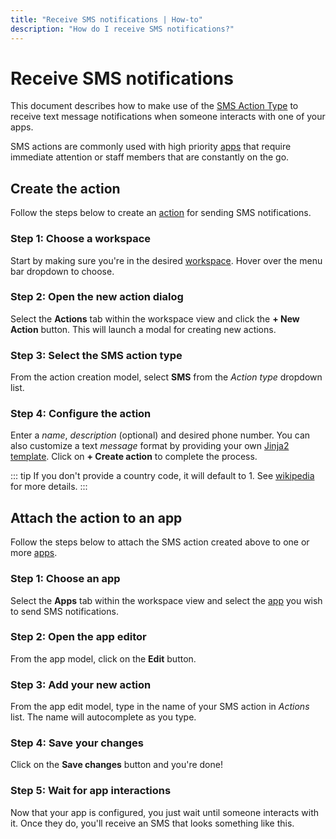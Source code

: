 ```yaml
---
title: "Receive SMS notifications | How-to"
description: "How do I receive SMS notifications?"
---
```


# Receive SMS notifications

This document describes how to make use of the [SMS Action Type](/reference/action-types/sms/) to receive text message notifications when someone interacts with one of your apps.

SMS actions are commonly used with high priority [apps](/reference/apps/) that require immediate attention or staff members that are constantly on the go.

## Create the action

Follow the steps below to create an [action](/reference/actions/) for sending SMS notifications.

### Step 1: Choose a workspace

Start by making sure you're in the desired [workspace](/reference/workspaces/). Hover over the menu bar dropdown to choose.


<CaptionedImage
  src="/images/navigation/choose-workspace-dropdown.png"
  alt="Image of an expanded dropdown containing a list of available workspaces in the Routegy admin app"
  width="90%"
/>

### Step 2: Open the new action dialog

Select the **Actions** tab within the workspace view and click the **+ New Action** button. This will launch a modal for creating new actions.

<CaptionedImage
  src="/images/how-tos/create-new-action.png"
  alt="Image highlighting the actions tab and 'New action' button within the Routegy admin app"
  width="90%"
/>

### Step 3: Select the SMS action type

From the action creation model, select **SMS** from the _Action type_ dropdown list.

<CaptionedImage
  src="/images/modals/office-create-action-sms.png"
  alt="Image of an expanded dropdown containing a list of available action types with 'SMS' highlighted in the Routegy admin app"
  width="70%"
/>

### Step 4: Configure the action

Enter a _name_, _description_ (optional) and desired phone number. You can also customize a text _message_ format by providing your own [Jinja2 template](https://jinja.palletsprojects.com/en/3.0.x/). Click on **+ Create action** to complete the process.

::: tip
If you don't provide a country code, it will default to 1. See [wikipedia](https://en.wikipedia.org/wiki/List_of_country_calling_codes) for more details.
:::

<CaptionedImage
  src="/images/modals/office-create-action-sms-filled.png"
  alt="Image of the completed SMS action in the 'New action' dialog with the 'Create action' button highlighted in the Routegy admin app"
  width="70%"
/>

## Attach the action to an app

Follow the steps below to attach the SMS action created above to one or more [apps](/reference/apps/).

### Step 1: Choose an app

Select the **Apps** tab within the workspace view and select the [app](/reference/apps/) you wish to send SMS notifications.

<CaptionedImage
  src="/images/how-tos/edit-app.png"
  alt="Image highlighting the Apps tab and selection of a 'Coffee machine' app within the Routegy admin app"
  width="90%"
/>

### Step 2: Open the app editor

From the app model, click on the **Edit** button.

<CaptionedImage
  src="/images/modals/personal-office-coffee-machine-edit-app.png"
  alt="Image showing a 'Coffee machine' app in the app editor with the Edit button highlighted in the Routegy admin app"
  width="70%"
/>

### Step 3: Add your new action

From the app edit model, type in the name of your SMS action in _Actions_ list. The name will autocomplete as you type.

<CaptionedImage
  src="/images/modals/personal-office-coffee-machine-edit-app-actions-sms.png"
  alt="Image showing the SMS action being added to a 'Coffee machine' app using the app editor in the Routegy admin app"
  width="70%"
/>

### Step 4: Save your changes

Click on the **Save changes** button and you're done!

<CaptionedImage
  src="/images/modals/personal-office-coffee-machine-edit-app-actions-sms-save.png"
  alt="Image highlighting the 'Save changes' button in the app editor in the Routegy admin app"
  width="70%"
/>

### Step 5: Wait for app interactions

Now that your app is configured, you just wait until someone interacts with it. Once they do, you'll receive an SMS that looks something like this.

<CaptionedImage
  src="/images/actions/personal-office-coffee-machine-sms.png"
  alt="Image of an SMS created by an interaction with a Routegy app named 'Coffee machine' using the SMS action and associated template defined earlier in this tutorial"
  width="90%"
/>

